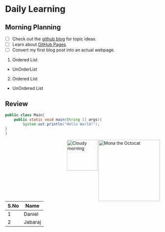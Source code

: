 # Daily Learning
## Morning Planning
- [ ] Check out the [github blog](https://github.blog/) for topic ideas.
- [ ] Learn about [GitHub Pages](https://skills.github.com/#first-day-on-github).
- [ ] Convert my first blog post into an actual webpage.
1. Ordered List
- UnOrderList
2. Ordered List
- UnOrdered List
## Review
```java
public class Main{
    public static void main(String [] args){
        System.out.println("Hello World!");
}
}
```

<img alt="Mona the Octocat" src="https://octodex.github.com/images/original.png"
width="200" align="right">

<img alt="Cloudy morning" src="https://octodex.github.com/images/cloud.jpg" width="100" align="right">

S.No|Name
-|-
1|Daniel
2|Jabaraj
    
